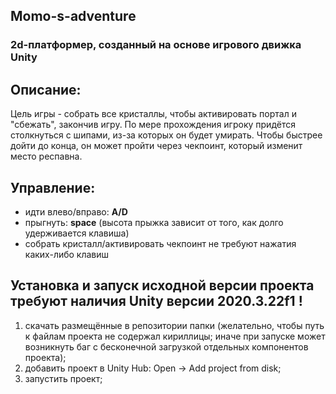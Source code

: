 ## Momo-s-adventure

### 2d-платформер, созданный на основе игрового движка Unity

## Описание:
Цель игры - собрать все кристаллы, чтобы активировать портал и "сбежать", закончив игру. По мере прохождения игроку придётся столкнуться с шипами, из-за которых он будет умирать.
Чтобы быстрее дойти до конца, он может пройти через чекпоинт, который изменит место респавна.

## Управление:
- идти влево/вправо: **A/D**
- прыгнуть: **space** (высота прыжка зависит от того, как долго удерживается клавиша)
- собрать кристалл/активировать чекпоинт не требуют нажатия каких-либо клавиш

## Установка и запуск исходной версии проекта требуют наличия Unity версии 2020.3.22f1 !
1) скачать размещённые в репозитории папки (желательно, чтобы путь к файлам проекта не содержал кириллицы; иначе при запуске может возникнуть баг с бесконечной загрузкой отдельных компонентов проекта);
2) добавить проект в Unity Hub: Open -> Add project from disk;
3) запустить проект;
